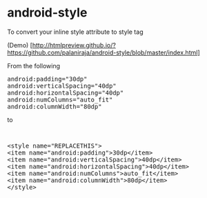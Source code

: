 android-style
=============

To convert your inline style attribute to style tag 


(Demo) [http://htmlpreview.github.io/?https://github.com/palaniraja/android-style/blob/master/index.html]

From the following

<pre>
android:padding="30dp"
android:verticalSpacing="40dp"
android:horizontalSpacing="40dp"
android:numColumns="auto_fit"
android:columnWidth="80dp"     
</pre>
      
to

<pre>
<xmp>
<style name="REPLACETHIS">
<item name="android:padding">30dp</item>
<item name="android:verticalSpacing">40dp</item>
<item name="android:horizontalSpacing">40dp</item>
<item name="android:numColumns">auto_fit</item>
<item name="android:columnWidth">80dp</item>
</style>
</xmp>
</pre>
